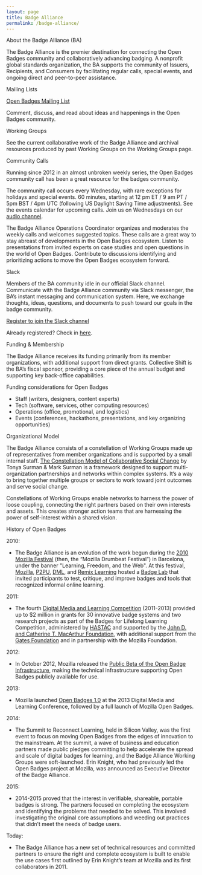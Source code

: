 ```yaml
---
layout: page
title: Badge Alliance
permalink: /badge-alliance/
---
```

About the Badge Alliance (BA)

The Badge Alliance is the premier destination for connecting the Open Badges community and collaboratively advancing badging. A nonprofit global standards organization, the BA supports the community of Issuers, Recipients, and Consumers by facilitating regular calls, special events, and ongoing direct and peer-to-peer assistance. 

Mailing Lists

[Open Badges Mailing List](https://groups.google.com/forum/#!forum/openbadges)

Comment, discuss, and read about ideas and happenings in the Open Badges community.

Working Groups

See the current collaborative work of the Badge Alliance and archival resources produced by past Working Groups on the Working Groups page.

Community Calls

Running since 2012 in an almost unbroken weekly series, the Open Badges community call has been a great resource for the badges community. 

The community call occurs every Wednesday, with rare exceptions for holidays and special events. 60 minutes, starting at 12 pm ET / 9 am PT / 5pm BST / 4pm UTC (following US Daylight Saving Time adjustments). See the events calendar for upcoming calls. Join us on Wednesdays on our [audio channel](https://www.uberconference.com/badgealliance).

The Badge Alliance Operations Coordinator organizes and moderates the weekly calls and welcomes suggested topics. These calls are a great way to stay abreast of developments in the Open Badges ecosystem. Listen to presentations from invited experts on case studies and open questions in the world of Open Badges. Contribute to discussions identifying and prioritizing actions to move the Open Badges ecosystem forward. 

Slack

Members of the BA community idle in our official Slack channel. Communicate with the Badge Alliance community via Slack messenger, the BA’s instant messaging and communication system. Here, we exchange thoughts, ideas, questions, and documents to push toward our goals in the badge community. 

[Register to join the Slack channel](http://bit.ly/badgealliance-slack-register)

Already registered? Check in [here](https://badgealliance.slack.com/messages/general/whats_new/).

Funding & Membership

The Badge Alliance receives its funding primarily from its member organizations, with additional support from direct grants. Collective Shift is the BA’s fiscal sponsor, providing a core piece of the annual budget and supporting key back-office capabilities.

Funding considerations for Open Badges
+ Staff (writers, designers, content experts)
+ Tech (software, services, other computing resources)
+ Operations (office, promotional, and logistics)
+ Events (conferences, hackathons, presentations, and key organizing opportunities)

Organizational Model

The Badge Alliance consists of a constellation of Working Groups made up of representatives from member organizations and is supported by a small internal staff. [The Constellation Model of Collaborative Social Change](http://ink.library.smu.edu.sg/cgi/viewcontent.cgi?article=1010&context=lien_research) by Tonya Surman & Mark Surman is a framework designed to support multi-organization partnerships and networks within complex systems. It’s a way to bring together multiple groups or sectors to work toward joint outcomes and serve social change.

Constellations of Working Groups enable networks to harness the power of loose coupling, connecting the right partners based on their own interests and assets. This creates stronger action teams that are harnessing the power of self-interest within a shared vision.

History of Open Badges

2010:
+ The Badge Alliance is an evolution of the work begun during the [2010 Mozilla Festival](https://wiki.mozilla.org/Drumbeat/events/Festival) (then, the “Mozilla Drumbeat Festival”) in Barcelona, under the banner "Learning, Freedom, and the Web". At this festival, [Mozilla](http://www.mozilla.org/en-US/), [P2PU](https://p2pu.org/en/), [DML](http://dmlcentral.net/), and [Remix Learning](http://remixlearning.com/) hosted a [Badge Lab](https://wiki.mozilla.org/Drumbeat/events/Festival/program/activities#Badge_lab) that invited participants to test, critique, and improve badges and tools that recognized informal online learning.

2011:
+ The fourth [Digital Media and Learning Competition](http://www.hastac.org/dml-competitions/2012) (2011-2013) provided up to $2 million in grants for 30 innovative badge systems and two research projects as part of the Badges for Lifelong Learning Competition, administered by [HASTAC](http://hastac.org/) and supported by the [John D. and Catherine T. MacArthur Foundation](http://www.macfound.org/), with additional support from the [Gates Foundation](http://www.gatesfoundation.org/) and in partnership with the Mozilla Foundation.

2012:
+ In October 2012, Mozilla released the [Public Beta of the Open Badge Infrastructure](https://blog.mozilla.org/blog/2012/04/10/mozilla-open-badges-beta/), making the technical infrastructure supporting Open Badges publicly available for use.

2013:
+ Mozilla launched [Open Badges 1.0](https://blog.mozilla.org/blog/2013/03/14/open_badges/) at the 2013 Digital Media and Learning Conference, followed by a full launch of Mozilla Open Badges.

2014:
+ The Summit to Reconnect Learning, held in Silicon Valley, was the first event to focus on moving Open Badges from the edges of innovation to the mainstream. At the summit, a wave of business and education partners made public pledges committing to help accelerate the spread and scale of digital badges for learning, and the Badge Alliance Working Groups were soft-launched. Erin Knight, who had previously led the Open Badges project at Mozilla, was announced as Executive Director of the Badge Alliance.

2015:
+ 2014-2015 proved that the interest in verifiable, shareable, portable badges is strong. The partners focused on completing the ecosystem and identifying the problems that needed to be solved. This involved investigating the original core assumptions and weeding out practices that didn’t meet the needs of badge users. 

Today:
+ The Badge Alliance has a new set of technical resources and committed partners to ensure the right and complete ecosystem is built to enable the use cases first outlined by Erin Knight’s team at Mozilla and its first collaborators in 2011. 




